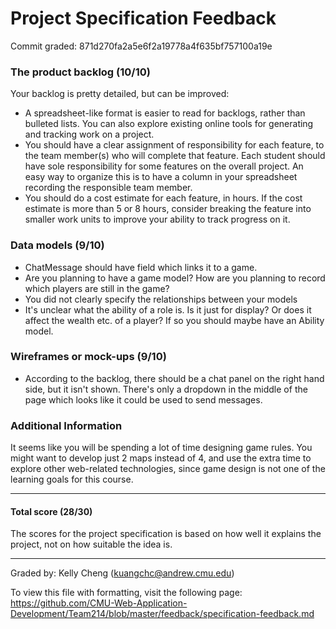 Project Specification Feedback
==================

Commit graded: 871d270fa2a5e6f2a19778a4f635bf757100a19e

### The product backlog (10/10)

Your backlog is pretty detailed, but can be improved:
* A spreadsheet-like format is easier to read for backlogs, rather than bulleted lists. You can also explore existing online tools for generating and tracking work on a project. 
* You should have a clear assignment of responsibility for each feature, to the team member(s) who will complete that feature. Each student should have sole responsibility for some features on the overall project. An easy way to organize this is to have a column in your spreadsheet recording the responsible team member.
* You should do a cost estimate for each feature, in hours. If the cost estimate is more than 5 or 8 hours, consider breaking the feature into smaller work units to improve your ability to track progress on it.

### Data models (9/10)

* ChatMessage should have field which links it to a game.
* Are you planning to have a game model? How are you planning to record which players are still in the game?
* You did not clearly specify the relationships between your models
* It's unclear what the ability of a role is. Is it just for display? Or does it affect the wealth etc. of a player? If so you should maybe have an Ability model.

### Wireframes or mock-ups (9/10)

* According to the backlog, there should be a chat panel on the right hand side, but it isn't shown. There's only a dropdown in the middle of the page which looks like it could be used to send messages.

### Additional Information

It seems like you will be spending a lot of time designing game rules. You might want to develop just 2 maps instead of 4, and use the extra time to explore other web-related technologies, since game design is not one of the learning goals for this course.

---
#### Total score (28/30)

The scores for the project specification is based on how well it explains the project, not on how suitable the idea is.

---
Graded by: Kelly Cheng (kuangchc@andrew.cmu.edu)

To view this file with formatting, visit the following page: https://github.com/CMU-Web-Application-Development/Team214/blob/master/feedback/specification-feedback.md
